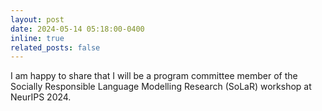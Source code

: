 ```yaml
---
layout: post
date: 2024-05-14 05:18:00-0400
inline: true
related_posts: false
---
```


I am happy to share that I will be a program committee member of the Socially Responsible Language Modelling Research (SoLaR) workshop at NeurIPS 2024.

